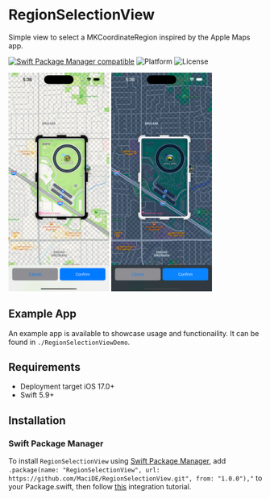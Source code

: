 # RegionSelectionView
Simple view to select a MKCoordinateRegion inspired by the Apple Maps app. 

[![Swift Package Manager compatible](https://img.shields.io/badge/SPM-compatible-4BC51D.svg?style=flat)](https://github.com/apple/swift-package-manager)
![Platform](https://img.shields.io/badge/Platform-iOS-lightgrey.svg?style=flat)
![License](https://img.shields.io/badge/License-MIT-lightgrey.svg?style=flat)

<img src="Docs/Images/Example1.png" width="200"> <img src="Docs/Images/Example2.png" width="200">

## Example App
An example app is available to showcase usage and functionaility. It can be found in `./RegionSelectionViewDemo`. 

## Requirements
- Deployment target iOS 17.0+
- Swift 5.9+

## Installation

### Swift Package Manager
To install `RegionSelectionView` using [Swift Package Manager](https://swift.org/package-manager/), add `.package(name: "RegionSelectionView", url: https://github.com/MaciDE/RegionSelectionView.git", from: "1.0.0"),"` to your Package.swift, then follow [this](https://swift.org/package-manager#importing-dependencies) integration tutorial. 
